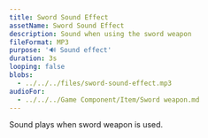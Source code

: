 ```yaml
---
title: Sword Sound Effect
assetName: Sword Sound Effect
description: Sound when using the sword weapon
fileFormat: MP3
purpose: '🔊 Sound effect'
duration: 3s
looping: false
blobs: 
  - ../../../files/sword-sound-effect.mp3
audioFor:
  - ../../../Game Component/Item/Sword weapon.md
---
```


Sound plays when sword weapon is used.